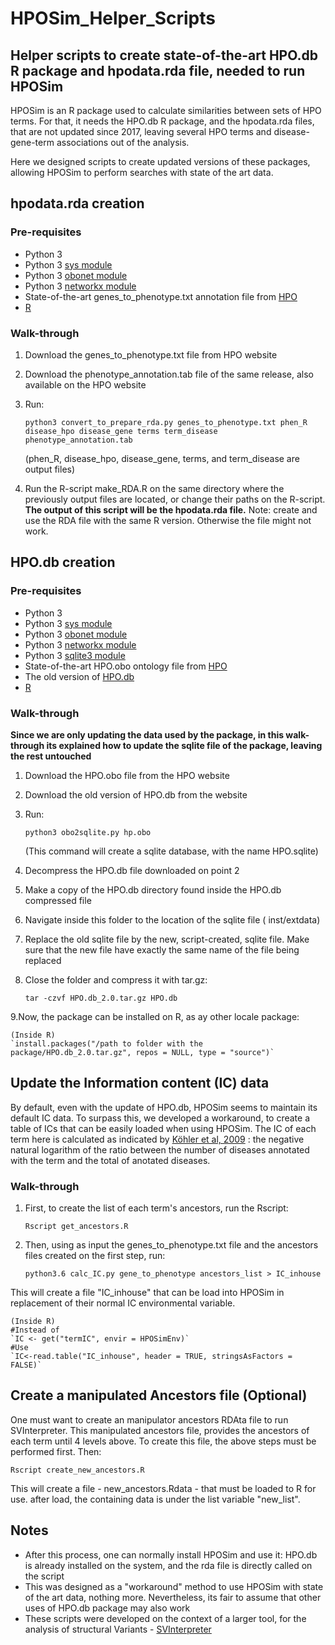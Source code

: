 # HPOSim_Helper_Scripts

## Helper scripts to create state-of-the-art HPO.db R package and hpodata.rda file, needed to run HPOSim

HPOSim is an R package used to calculate similarities between sets of HPO terms. For that, it needs the HPO.db R package, and the hpodata.rda files, that are not updated since 2017, leaving several HPO terms and disease-gene-term associations out of the analysis.

Here we designed scripts to create updated versions of these packages, allowing HPOSim to perform searches with state of the art data.

## hpodata.rda creation

### **Pre-requisites**
* Python 3
* Python 3 [sys module](https://docs.python.org/3/library/sys.html)
* Python 3 [obonet module](https://pypi.org/project/obonet/)
*  Python 3 [networkx module](https://networkx.org/)
* State-of-the-art genes_to_phenotype.txt annotation file from [HPO](https://hpo.jax.org/app/download/annotation)
* [R](https://www.r-project.org/)

### Walk-through

1. Download the genes_to_phenotype.txt file from HPO website
2. Download the phenotype_annotation.tab file of the same release, also available on the HPO website
3. Run:

    `python3 convert_to_prepare_rda.py genes_to_phenotype.txt phen_R disease_hpo disease_gene terms term_disease phenotype_annotation.tab`

    (phen_R, disease_hpo, disease_gene, terms, and term_disease are output files)

4. Run the R-script make_RDA.R on the same directory where the previously output files are located, or change their paths on the R-script. **The output of this script will be the  hpodata.rda file.** Note: create and use the RDA file with the same R version. Otherwise the file might not work. 


## HPO.db creation

### **Pre-requisites**

* Python 3
* Python 3 [sys module](https://docs.python.org/3/library/sys.html)
* Python 3 [obonet module](https://pypi.org/project/obonet/)
*  Python 3 [networkx module](https://networkx.org/)
* Python 3 [sqlite3 module](https://docs.python.org/3/library/sqlite3.html)
* State-of-the-art HPO.obo ontology file from [HPO](https://hpo.jax.org/app/download/ontology)
* The old version of [HPO.db](https://sourceforge.net/projects/hposim/)
* [R](https://www.r-project.org/)


### Walk-through

**Since we are only updating the data used by the package, in this walk-through its explained how to update the sqlite file of the package, leaving the rest untouched**

1. Download the HPO.obo file from the HPO website
2. Download the old version of HPO.db from the website
3. Run:

    `python3 obo2sqlite.py hp.obo`

    (This command will create a sqlite database, with the name HPO.sqlite)

4. Decompress the HPO.db file downloaded on point 2
5. Make a copy of the HPO.db directory found inside the HPO.db compressed file
6. Navigate inside this folder to the location of the sqlite file ( inst/extdata) 
7. Replace the old sqlite file by the new, script-created, sqlite file. Make sure that the new file have exactly the same name of the file being replaced
8. Close the folder and compress it with tar.gz:

    `tar -czvf HPO.db_2.0.tar.gz HPO.db` 

9.Now, the package can be installed on R, as ay other locale package:

    (Inside R)
    `install.packages("/path to folder with the package/HPO.db_2.0.tar.gz", repos = NULL, type = "source")` 
    
## Update the Information content (IC) data

By default, even with the update of HPO.db, HPOSim seems to maintain its default IC data. 
To surpass this, we developed a workaround, to create a table of ICs that can be easily loaded when using HPOSim.
The IC of each term here is calculated as indicated by [Köhler et al, 2009](https://pubmed.ncbi.nlm.nih.gov/19800049/) : the negative natural logarithm of the ratio between the number of diseases annotated with the term and the total of anotated diseases.

### Walk-through

1. First, to create the list of each term's ancestors, run the Rscript:

    `Rscript get_ancestors.R` 

2. Then, using as input the genes_to_phenotype.txt file and the ancestors files created on the first step, run:

    `python3.6 calc_IC.py gene_to_phenotype ancestors_list > IC_inhouse` 

This will create a file "IC_inhouse" that can be load into HPOSim in replacement of their normal IC environmental variable.

    (Inside R)
    #Instead of 
    `IC <- get("termIC", envir = HPOSimEnv)`
    #Use
    `IC<-read.table("IC_inhouse", header = TRUE, stringsAsFactors = FALSE)`


## Create a manipulated Ancestors file (Optional)
One must want to create an manipulator ancestors RDAta file to run SVInterpreter. This manipulated ancestors file, provides the ancestors of each term until 4 levels above.
To create this file, the above steps must be performed first.
Then:

`Rscript create_new_ancestors.R`

This will create a file - new_ancestors.Rdata - that must be loaded to R for use. after load, the containing data is under the list variable "new_list".


## Notes

* After this process, one can normally install HPOSim and use it: HPO.db is already installed on the system, and the rda file is directly called on the script
* This was designed as a "workaround" method to use HPOSim with state of the art data, nothing more. Nevertheless, its fair to assume that other uses of HPO.db package may  also work
* These scripts were developed on the context of a larger tool, for the analysis of structural Variants - [SVInterpreter](https://dgrctools-insa.min-saude.pt/cgi-bin/SVInterpreter.py)
